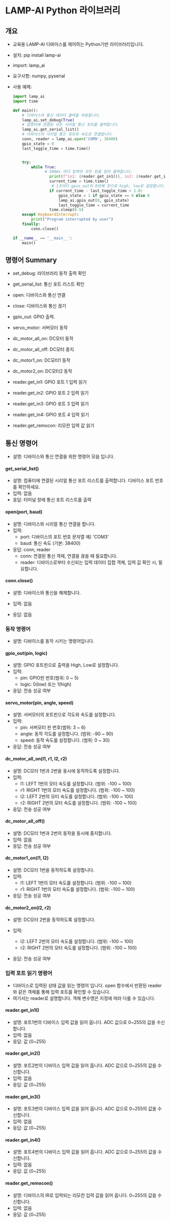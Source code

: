 # LAMP-AI Python 라이브러리

## 개요

- 교육용 LAMP-AI 디바이스를 제어하는 Python기반 라이브러리입니다.

- 설치: pip install lamp-ai

- import: lamp_ai

- 요구사항: numpy, pyserial

- 사용 예제:

  ```python
  import lamp_ai
  import time
  
  def main():
      # 디바이스의 통신 데이터 출력을 허용합니다.
      lamp_ai.set_debug(True)
      # 컴퓨터에 연결된 모든 시리얼 통신 포트를 출력합니다.
      lamp_ai.get_serial_list()
      # 디바이스의 시리얼 통신 포트와 속도로 연결합니다.
      conn, reader = lamp_ai.open('COM9', 38400)
      gpio_state = 0
      last_toggle_time = time.time()
  
  
      try:
          while True:
              	# 500ms 마다 입력의 모든 핀을 읽어 출력합니다.
                  print(f"in1: {reader.get_in1()}, in2: {reader.get_in2()}, in3: {reader.get_in3()}, in4: {reader.get_in4()}, remocon: {reader.get_remocon()}")
                  current_time = time.time()
                   # 1초마다 gpio_out의 0번째 핀으로 high, low로 설정합니다.
                  if current_time - last_toggle_time > 1.0:
                      gpio_state = 1 if gpio_state == 0 else 0
                      lamp_ai.gpio_out(0, gpio_state)
                      last_toggle_time = current_time
                  time.sleep(0.5)
      except KeyboardInterrupt:
          print("Program interrupted by user")
      finally:
          conn.close()
  
  if __name__ == '__main__':
      main()
  ```



## 명령어 Summary

- set_debug: 라이브러리 동작 출력 확인

- get_serial_list: 통신 포트 리스트 확인

- open: 디바이스와 통신 연결

- close: 디바이스와 통신 끊기

- gpio_out: GPIO 출력.

- servo_motor: 서버모터 동작

- dc_motor_all_on: DC모터 동작

- dc_motor_all_off: DC모터 중지

- dc_motor1_on: DC모터1 동작

- dc_motor2_on: DC모터2 동작

- reader.get_in1: GPIO 포트 1 입력 읽기

- reader.get_in2: GPIO 포트 2 입력 읽기

- reader.get_in3: GPIO 포트 3 입력 읽기

- reader.get_in4: GPIO 포트 4 입력 읽기

- reader.get_remocon: 리모컨 입력 값 읽기

  

## 통신 명령어

- 설명: 디바이스와 통신 연결을 위한 명령어 모음 입니다.

#### get_serial_list()

- 설명: 컴퓨터에 연결된 시리얼 통신 포트 리스트를 출력합니다. 디바이스 포트 번호를 확인하세요.
- 입력: 없음
- 응답: 터미널 창에 통신 포트 리스트를 출력

#### open(port, baud)

- 설명: 디바이스와 시리얼 통신 연결을 합니다.
- 입력:
  - port: 디바이스의 포트 번호 문자열 예) 'COM3'
  - baud: 통신 속도 (기본: 38400)
- 응답: conn, reader
  - conn: 연결된 통신 객체, 연결을 끊을 때 필요합니다.
  - reader: 디바이스로부터 수신되는 입력 데이터 집합 객체, 입력 값 확인 시, 필요합니다.

#### conn.close()

- 설명: 디바이스와 통신을 해제합니다.

- 입력: 없음

- 응답: 없음

  

### 동작 명령어

- 설명: 디바이스를 동작 시키는 명령어입니다.

#### gpio_out(pin, logic)

- 설명: GPIO 포트핀으로 출력을 High, Low로 설정합니다.
- 입력: 
  - pin: GPIO핀 번호(범위: 0 ~ 5)
  - logic: 0(low) 또는 1(high)
- 응답: 전송 성공 여부

#### servo_motor(pin, angle, speed)

- 설명: 서버모터의 포트핀으로 각도와 속도를 설정합니다.
- 입력: 
  - pin: 서버모터 핀 번호(범위: 3 ~ 6)
  - angle: 동작 각도를 설정합니다. (범위: -90 ~ 90)
  - speed: 동작 속도를 설정합니다. (범위: 0 ~ 30)
- 응답: 전송 성공 여부

#### dc_motor_all_on(l1, r1, l2, r2)

- 설명: DC모터 1번과 2번을 동시에 동작하도록 설정합니다.
- 입력: 
  - l1: LEFT 1번의 모터 속도를 설정합니다. (범위: -100 ~ 100)
  - r1: RIGHT 1번의 모터 속도를 설정합니다. (범위: -100 ~ 100)
  - l2: LEFT 2번의 모터 속도를 설정합니다. (범위: -100 ~ 100)
  - r2: RIGHT 2번의 모터 속도를 설정합니다. (범위: -100 ~ 100)
- 응답: 전송 성공 여부

#### dc_motor_all_off()

- 설명: DC모터 1번과 2번의 동작을 동시에 중지합니다.
- 입력: 없음
- 응답: 전송 성공 여부

#### dc_motor1_on(l1, l2)

- 설명: DC모터 1번을 동작하도록 설정합니다.
- 입력: 
  - l1: LEFT 1번의 모터 속도를 설정합니다. (범위: -100 ~ 100)
  - r1: RIGHT 1번의 모터 속도를 설정합니다. (범위: -100 ~ 100)
- 응답: 전송 성공 여부

#### dc_motor2_on(l2, r2)

- 설명: DC모터 2번을 동작하도록 설정합니다.

- 입력: 

  - l2: LEFT 2번의 모터 속도를 설정합니다. (범위: -100 ~ 100)
  - r2: RIGHT 2번의 모터 속도를 설정합니다. (범위: -100 ~ 100)

- 응답: 전송 성공 여부

  

### 입력 포트 읽기 명령어

- 디바이스로 입력된 상태 값을 읽는 명령어 입니다. open 함수에서 반환된 reader와 같은 객체를 통해 입력 포트를 확인할 수 있습니다.
- 여기서는 reader로 설명합니다. 객체 변수명은 지정에 따라 다를 수 있습니다.

#### reader.get_in1()

- 설명: 포트1번의 디바이스 입력 값을 읽어 옵니다. ADC 값으로 0~255의 값을 수신합니다.
- 입력: 없음
- 응답: 값 (0~255)

#### reader.get_in2()

- 설명: 포트2번의 디바이스 입력 값을 읽어 옵니다. ADC 값으로 0~255의 값을 수신합니다.
- 입력: 없음
- 응답: 값 (0~255)

#### reader.get_in3()

- 설명: 포트3번의 디바이스 입력 값을 읽어 옵니다. ADC 값으로 0~255의 값을 수신합니다.
- 입력: 없음
- 응답: 값 (0~255)

#### reader.get_in4()

- 설명: 포트4번의 디바이스 입력 값을 읽어 옵니다. ADC 값으로 0~255의 값을 수신합니다.
- 입력: 없음
- 응답: 값 (0~255)

#### reader.get_remocon()

- 설명: 디바이스의 IR로 입력되는 리모컨 입력 값을 읽어 옵니다. 0~255의 값을 수신합니다.
- 입력: 없음
- 응답: 값 (0~255)
